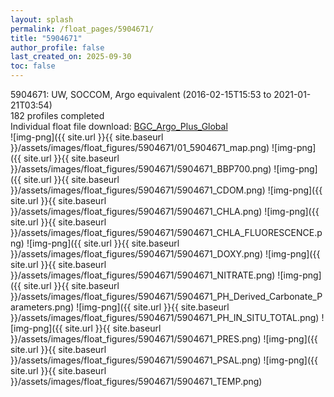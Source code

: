 ```yaml
---
layout: splash
permalink: /float_pages/5904671/
title: "5904671"
author_profile: false
last_created_on: 2025-09-30
toc: false
---
```

 
5904671: UW, SOCCOM, Argo equivalent (2016-02-15T15:53 to 2021-01-21T03:54)\
182 profiles completed\
Individual float file download: [BGC_Argo_Plus_Global](https://ftp.soest.hawaii.edu/bgc_argo_plus/Individual_Floats/outliers_removed/5904671_Sprof_processed.nc)\
![img-png]({{ site.url }}{{ site.baseurl }}/assets/images/float_figures/5904671/01_5904671_map.png)
![img-png]({{ site.url }}{{ site.baseurl }}/assets/images/float_figures/5904671/5904671_BBP700.png)
![img-png]({{ site.url }}{{ site.baseurl }}/assets/images/float_figures/5904671/5904671_CDOM.png)
![img-png]({{ site.url }}{{ site.baseurl }}/assets/images/float_figures/5904671/5904671_CHLA.png)
![img-png]({{ site.url }}{{ site.baseurl }}/assets/images/float_figures/5904671/5904671_CHLA_FLUORESCENCE.png)
![img-png]({{ site.url }}{{ site.baseurl }}/assets/images/float_figures/5904671/5904671_DOXY.png)
![img-png]({{ site.url }}{{ site.baseurl }}/assets/images/float_figures/5904671/5904671_NITRATE.png)
![img-png]({{ site.url }}{{ site.baseurl }}/assets/images/float_figures/5904671/5904671_PH_Derived_Carbonate_Parameters.png)
![img-png]({{ site.url }}{{ site.baseurl }}/assets/images/float_figures/5904671/5904671_PH_IN_SITU_TOTAL.png)
![img-png]({{ site.url }}{{ site.baseurl }}/assets/images/float_figures/5904671/5904671_PRES.png)
![img-png]({{ site.url }}{{ site.baseurl }}/assets/images/float_figures/5904671/5904671_PSAL.png)
![img-png]({{ site.url }}{{ site.baseurl }}/assets/images/float_figures/5904671/5904671_TEMP.png)
